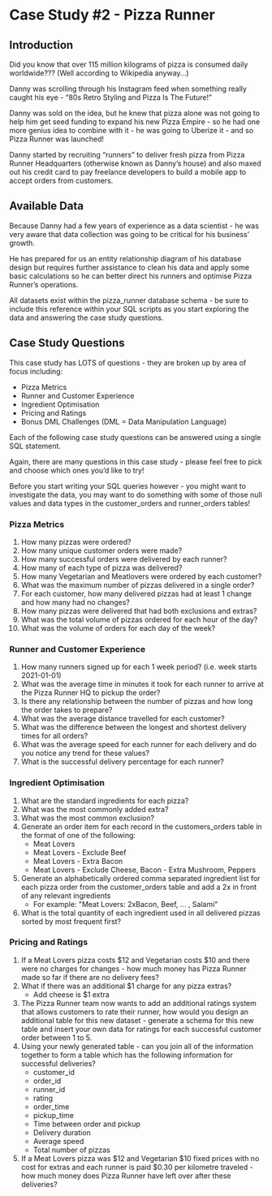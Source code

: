 # Case Study #2 - Pizza Runner

## Introduction

Did you know that over 115 million kilograms of pizza is consumed daily worldwide??? (Well according to Wikipedia anyway…)

Danny was scrolling through his Instagram feed when something really caught his eye - “80s Retro Styling and Pizza Is The Future!”

Danny was sold on the idea, but he knew that pizza alone was not going to help him get seed funding to expand his new Pizza Empire - so he had one more genius idea to combine with it - he was going to Uberize it - and so Pizza Runner was launched!

Danny started by recruiting “runners” to deliver fresh pizza from Pizza Runner Headquarters (otherwise known as Danny’s house) and also maxed out his credit card to pay freelance developers to build a mobile app to accept orders from customers.

## Available Data

Because Danny had a few years of experience as a data scientist - he was very aware that data collection was going to be critical for his business’ growth.

He has prepared for us an entity relationship diagram of his database design but requires further assistance to clean his data and apply some basic calculations so he can better direct his runners and optimise Pizza Runner’s operations.

All datasets exist within the pizza_runner database schema - be sure to include this reference within your SQL scripts as you start exploring the data and answering the case study questions.

## Case Study Questions

This case study has LOTS of questions - they are broken up by area of focus including:

- Pizza Metrics
- Runner and Customer Experience
- Ingredient Optimisation
- Pricing and Ratings
- Bonus DML Challenges (DML = Data Manipulation Language)

Each of the following case study questions can be answered using a single SQL statement.

Again, there are many questions in this case study - please feel free to pick and choose which ones you’d like to try!

Before you start writing your SQL queries however - you might want to investigate the data, you may want to do something with some of those null values and data types in the customer_orders and runner_orders tables!

### Pizza Metrics

1) How many pizzas were ordered?
2) How many unique customer orders were made?
3) How many successful orders were delivered by each runner?
4) How many of each type of pizza was delivered?
5) How many Vegetarian and Meatlovers were ordered by each customer?
6) What was the maximum number of pizzas delivered in a single order?
7) For each customer, how many delivered pizzas had at least 1 change and how many had no changes?
8) How many pizzas were delivered that had both exclusions and extras?
9) What was the total volume of pizzas ordered for each hour of the day?
10) What was the volume of orders for each day of the week?

### Runner and Customer Experience

1) How many runners signed up for each 1 week period? (i.e. week starts 2021-01-01)
2) What was the average time in minutes it took for each runner to arrive at the Pizza Runner HQ to pickup the order?
3) Is there any relationship between the number of pizzas and how long the order takes to prepare?
4) What was the average distance travelled for each customer?
5) What was the difference between the longest and shortest delivery times for all orders?
6) What was the average speed for each runner for each delivery and do you notice any trend for these values?
7) What is the successful delivery percentage for each runner?

### Ingredient Optimisation

1) What are the standard ingredients for each pizza?
2) What was the most commonly added extra?
3) What was the most common exclusion?
4) Generate an order item for each record in the customers_orders table in the format of one of the following:
    - Meat Lovers
    - Meat Lovers - Exclude Beef
    - Meat Lovers - Extra Bacon
    - Meat Lovers - Exclude Cheese, Bacon - Extra Mushroom, Peppers    
5) Generate an alphabetically ordered comma separated ingredient list for each pizza order from the customer_orders table and add a 2x in front of any relevant ingredients
    - For example: "Meat Lovers: 2xBacon, Beef, ... , Salami"
6) What is the total quantity of each ingredient used in all delivered pizzas sorted by most frequent first?

### Pricing and Ratings

1) If a Meat Lovers pizza costs $12 and Vegetarian costs $10 and there were no charges for changes - how much money has Pizza Runner made so far if there are no delivery fees?
2) What if there was an additional $1 charge for any pizza extras?
    - Add cheese is $1 extra
3) The Pizza Runner team now wants to add an additional ratings system that allows customers to rate their runner, how would you design an additional table for this new dataset - generate a schema for this new table and insert your own data for ratings for each successful customer order between 1 to 5.
4) Using your newly generated table - can you join all of the information together to form a table which has the following information for successful deliveries?
    - customer_id
    - order_id
    - runner_id
    - rating
    - order_time
    - pickup_time
    - Time between order and pickup
    - Delivery duration
    - Average speed
    - Total number of pizzas
5) If a Meat Lovers pizza was $12 and Vegetarian $10 fixed prices with no cost for extras and each runner is paid $0.30 per kilometre traveled - how much money does Pizza Runner have left over after these deliveries?